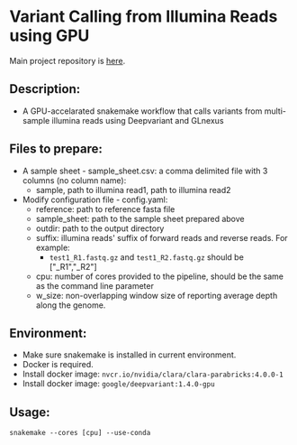 # Variant Calling from Illumina Reads using GPU

Main project repository is [here](https://github.com/ZexuanZhao/Pegoscapus-hoffmeyeri-sp.A-genome-paper/tree/main).

## Description:
 - A GPU-accelarated snakemake workflow that calls variants from multi-sample illumina reads using Deepvariant and GLnexus


## Files to prepare:
 - A sample sheet - sample_sheet.csv: a comma delimited file with 3 columns (no column name):
   - sample, path to illumina read1, path to illumina read2
 - Modify configuration file - config.yaml:
   - reference:  path to reference fasta file
   - sample_sheet: path to the sample sheet prepared above
   - outdir: path to the output directory
   - suffix: illumina reads' suffix of forward reads and reverse reads. For example:
     - `test1_R1.fastq.gz` and `test1_R2.fastq.gz` should be ["_R1","_R2"]
   - cpu: number of cores provided to the pipeline, should be the same as the command line parameter
   - w_size: non-overlapping window size of reporting average depth along the genome.

## Environment:
 - Make sure snakemake is installed in current environment.
 - Docker is required.
 - Install docker image: `nvcr.io/nvidia/clara/clara-parabricks:4.0.0-1`
 - Install docker image: `google/deepvariant:1.4.0-gpu`

## Usage:
`snakemake --cores [cpu] --use-conda`
